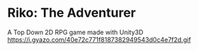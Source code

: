 # Riko: The Adventurer 
A Top Down 2D RPG game made with Unity3D
https://i.gyazo.com/40e72c771f8187382949543d0c4e7f2d.gif
